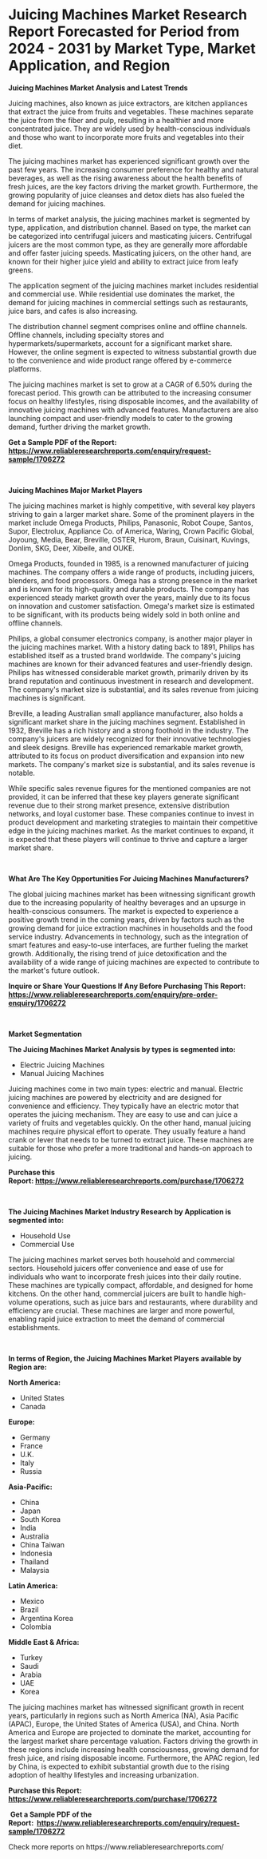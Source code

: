 <p><h1>Juicing Machines Market Research Report Forecasted for Period from 2024 -  2031 by Market Type, Market Application, and Region</h1></p><p><strong>Juicing Machines Market Analysis and Latest Trends</strong></p>
<p><p>Juicing machines, also known as juice extractors, are kitchen appliances that extract the juice from fruits and vegetables. These machines separate the juice from the fiber and pulp, resulting in a healthier and more concentrated juice. They are widely used by health-conscious individuals and those who want to incorporate more fruits and vegetables into their diet.</p><p>The juicing machines market has experienced significant growth over the past few years. The increasing consumer preference for healthy and natural beverages, as well as the rising awareness about the health benefits of fresh juices, are the key factors driving the market growth. Furthermore, the growing popularity of juice cleanses and detox diets has also fueled the demand for juicing machines.</p><p>In terms of market analysis, the juicing machines market is segmented by type, application, and distribution channel. Based on type, the market can be categorized into centrifugal juicers and masticating juicers. Centrifugal juicers are the most common type, as they are generally more affordable and offer faster juicing speeds. Masticating juicers, on the other hand, are known for their higher juice yield and ability to extract juice from leafy greens.</p><p>The application segment of the juicing machines market includes residential and commercial use. While residential use dominates the market, the demand for juicing machines in commercial settings such as restaurants, juice bars, and cafes is also increasing.</p><p>The distribution channel segment comprises online and offline channels. Offline channels, including specialty stores and hypermarkets/supermarkets, account for a significant market share. However, the online segment is expected to witness substantial growth due to the convenience and wide product range offered by e-commerce platforms.</p><p>The juicing machines market is set to grow at a CAGR of 6.50% during the forecast period. This growth can be attributed to the increasing consumer focus on healthy lifestyles, rising disposable incomes, and the availability of innovative juicing machines with advanced features. Manufacturers are also launching compact and user-friendly models to cater to the growing demand, further driving the market growth.</p></p>
<p><strong>Get a Sample PDF of the Report:&nbsp; <a href="https://www.reliableresearchreports.com/enquiry/request-sample/1706272">https://www.reliableresearchreports.com/enquiry/request-sample/1706272</a></strong></p>
<p>&nbsp;</p>
<p><strong>Juicing Machines Major Market Players</strong></p>
<p><p>The juicing machines market is highly competitive, with several key players striving to gain a larger market share. Some of the prominent players in the market include Omega Products, Philips, Panasonic, Robot Coupe, Santos, Supor, Electrolux, Appliance Co. of America, Waring, Crown Pacific Global, Joyoung, Media, Bear, Breville, OSTER, Hurom, Braun, Cuisinart, Kuvings, Donlim, SKG, Deer, Xibeile, and OUKE.</p><p>Omega Products, founded in 1985, is a renowned manufacturer of juicing machines. The company offers a wide range of products, including juicers, blenders, and food processors. Omega has a strong presence in the market and is known for its high-quality and durable products. The company has experienced steady market growth over the years, mainly due to its focus on innovation and customer satisfaction. Omega's market size is estimated to be significant, with its products being widely sold in both online and offline channels.</p><p>Philips, a global consumer electronics company, is another major player in the juicing machines market. With a history dating back to 1891, Philips has established itself as a trusted brand worldwide. The company's juicing machines are known for their advanced features and user-friendly design. Philips has witnessed considerable market growth, primarily driven by its brand reputation and continuous investment in research and development. The company's market size is substantial, and its sales revenue from juicing machines is significant.</p><p>Breville, a leading Australian small appliance manufacturer, also holds a significant market share in the juicing machines segment. Established in 1932, Breville has a rich history and a strong foothold in the industry. The company's juicers are widely recognized for their innovative technologies and sleek designs. Breville has experienced remarkable market growth, attributed to its focus on product diversification and expansion into new markets. The company's market size is substantial, and its sales revenue is notable.</p><p>While specific sales revenue figures for the mentioned companies are not provided, it can be inferred that these key players generate significant revenue due to their strong market presence, extensive distribution networks, and loyal customer base. These companies continue to invest in product development and marketing strategies to maintain their competitive edge in the juicing machines market. As the market continues to expand, it is expected that these players will continue to thrive and capture a larger market share.</p></p>
<p>&nbsp;</p>
<p><strong>What Are The Key Opportunities For Juicing Machines Manufacturers?</strong></p>
<p><p>The global juicing machines market has been witnessing significant growth due to the increasing popularity of healthy beverages and an upsurge in health-conscious consumers. The market is expected to experience a positive growth trend in the coming years, driven by factors such as the growing demand for juice extraction machines in households and the food service industry. Advancements in technology, such as the integration of smart features and easy-to-use interfaces, are further fueling the market growth. Additionally, the rising trend of juice detoxification and the availability of a wide range of juicing machines are expected to contribute to the market's future outlook.</p></p>
<p><strong>Inquire or Share Your Questions If Any Before Purchasing This Report: <a href="https://www.reliableresearchreports.com/enquiry/pre-order-enquiry/1706272">https://www.reliableresearchreports.com/enquiry/pre-order-enquiry/1706272</a></strong></p>
<p>&nbsp;</p>
<p><strong>Market Segmentation</strong></p>
<p><strong>The Juicing Machines Market Analysis by types is segmented into:</strong></p>
<p><ul><li>Electric Juicing Machines</li><li>Manual Juicing Machines</li></ul></p>
<p><p>Juicing machines come in two main types: electric and manual. Electric juicing machines are powered by electricity and are designed for convenience and efficiency. They typically have an electric motor that operates the juicing mechanism. They are easy to use and can juice a variety of fruits and vegetables quickly. On the other hand, manual juicing machines require physical effort to operate. They usually feature a hand crank or lever that needs to be turned to extract juice. These machines are suitable for those who prefer a more traditional and hands-on approach to juicing.</p></p>
<p><strong>Purchase this Report:&nbsp;<a href="https://www.reliableresearchreports.com/purchase/1706272">https://www.reliableresearchreports.com/purchase/1706272</a></strong></p>
<p>&nbsp;</p>
<p><strong>The Juicing Machines Market Industry Research by Application is segmented into:</strong></p>
<p><ul><li>Household Use</li><li>Commercial Use</li></ul></p>
<p><p>The juicing machines market serves both household and commercial sectors. Household juicers offer convenience and ease of use for individuals who want to incorporate fresh juices into their daily routine. These machines are typically compact, affordable, and designed for home kitchens. On the other hand, commercial juicers are built to handle high-volume operations, such as juice bars and restaurants, where durability and efficiency are crucial. These machines are larger and more powerful, enabling rapid juice extraction to meet the demand of commercial establishments.</p></p>
<p>&nbsp;</p>
<p><strong>In terms of Region, the Juicing Machines Market Players available by Region are:</strong></p>
<p>
    <p> <strong> North America: </strong>
        <ul>
            <li>United States</li>
            <li>Canada</li>
        </ul>
        </p> 
    <p> <strong> Europe: </strong>
        <ul>
            <li>Germany</li>
            <li>France</li>
            <li>U.K.</li>
            <li>Italy</li>
            <li>Russia</li>
        </ul>
        </p> 
    <p> <strong> Asia-Pacific: </strong>
        <ul>
            <li>China</li>
            <li>Japan</li>
            <li>South Korea</li>
            <li>India</li>
            <li>Australia</li>
            <li>China Taiwan</li>
            <li>Indonesia</li>
            <li>Thailand</li>
            <li>Malaysia</li>
        </ul>
        </p> 
    <p> <strong> Latin America: </strong>
        <ul>
            <li>Mexico</li>
            <li>Brazil</li>
            <li>Argentina Korea</li>
            <li>Colombia</li>
        </ul>
        </p> 
    <p> <strong> Middle East & Africa: </strong>
        <ul>
            <li>Turkey</li>
            <li>Saudi</li>
            <li>Arabia</li>
            <li>UAE</li>
            <li>Korea</li>
        </ul>
    </p>
    </p>
<p><p>The juicing machines market has witnessed significant growth in recent years, particularly in regions such as North America (NA), Asia Pacific (APAC), Europe, the United States of America (USA), and China. North America and Europe are projected to dominate the market, accounting for the largest market share percentage valuation. Factors driving the growth in these regions include increasing health consciousness, growing demand for fresh juice, and rising disposable income. Furthermore, the APAC region, led by China, is expected to exhibit substantial growth due to the rising adoption of healthy lifestyles and increasing urbanization.</p></p>
<p><strong>Purchase this Report: <a href="https://www.reliableresearchreports.com/purchase/1706272">https://www.reliableresearchreports.com/purchase/1706272</a></strong></p>
<p>&nbsp;<strong>Get a Sample PDF of the Report:&nbsp;&nbsp;<a href="https://www.reliableresearchreports.com/enquiry/request-sample/1706272">https://www.reliableresearchreports.com/enquiry/request-sample/1706272</a></strong></p>
<p><strong></strong></p>
<p>Check more reports on https://www.reliableresearchreports.com/</p>
